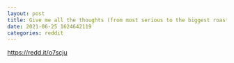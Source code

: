 ```yaml
--- 
layout: post 
title: Give me all the thoughts (from most serious to the biggest roast trolls) 
date: 2021-06-25 1624642119 
categories: reddit 
--- 
```

https://redd.it/o7scju